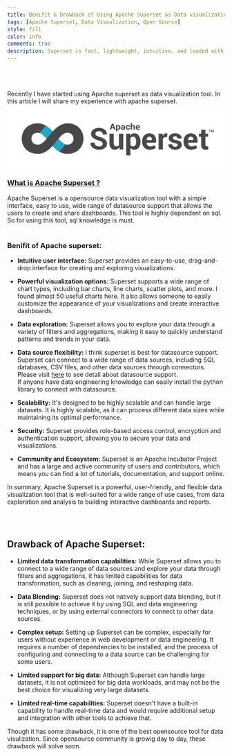 ```yaml
---
title: Benifit & Drawback of Using Apache Superset as Data visualization tools
tags: [Apache Superset, Data Visualization, Open Source]
style: fill
color: info
comments: true
description: Superset is fast, lightweight, intuitive, and loaded with options that make it easy for users of all skill sets to explore and visualize their data, from simple line charts to highly detailed geospatial charts.
---
```


<br>
<br>
<br>
Recently I have started using Apache superset as data visualization tool. In this article I will share my experience with apache superset.  

![image](https://raw.githubusercontent.com/apache/superset/master/superset-frontend/src/assets/branding/superset-logo-horiz-apache.png)

### [What is Apache Superset ? ](https://superset.apache.org/)


Apache Superset is a opensource data visualization tool with a simple interface, easy to use, wide range of datasource support that allows the users to create and share dashboards. This tool is highly dependent on sql. So for using this tool, sql knowledge is must. 
<br>
<br>
### Benifit of Apache superset: 

- **Intuitive user interface:** Superset provides an easy-to-use, drag-and-drop interface for creating and exploring visualizations. 

- **Powerful visualization options:** Superset supports a wide range of chart types, including bar charts, line charts, scatter plots, and more. I found almost 50 useful charts here.  It also allows someone to easily customize the appearance of your visualizations and create interactive dashboards.

- **Data exploration:** Superset allows you to explore your data through a variety of filters and aggregations, making it easy to quickly understand patterns and trends in your data.

- **Data source flexibility:** I think superset is best for datasource support. Superset can connect to a wide range of data sources, including SQL databases, CSV files, and other data sources through connectors. Please visit [here](https://superset.apache.org/docs/databases/installing-database-drivers/) to see detail about datasource support.<br>
If anyone have data engineering knowledge can easily install the python library to connect with datasource.

- **Scalability:** It's designed to be highly scalable and can handle large datasets. It is highly scalable, as it can process different data sizes while maintaining its optimal performance. 


- **Security:** Superset provides role-based access control, encryption and authentication support, allowing you to secure your data and visualizations.

- **Community and Ecosystem:** Superset is an Apache Incubator Project and has a large and active community of users and contributors, which means you can find a lot of tutorials, documentation, and support online.

In summary, Apache Superset is a powerful, user-friendly, and flexible data visualization tool that is well-suited for a wide range of use cases, from data exploration and analysis to building interactive dashboards and reports.

<br>
<br>


## Drawback of Apache Superset: 

- **Limited data transformation capabilities:** While Superset allows you to connect to a wide range of data sources and explore your data through filters and aggregations, it has limited capabilities for data transformation, such as cleaning, joining, and reshaping data.

- **Data Blending:** Superset does not natively support data blending, but it is still possible to achieve it by using SQL and data engineering techniques, or by using external connectors to connect to other data sources.

- **Complex setup:** Setting up Superset can be complex, especially for users without experience in web development or data engineering. It requires a number of dependencies to be installed, and the process of configuring and connecting to a data source can be challenging for some users.

- **Limited support for big data:** Although Superset can handle large datasets, it is not optimized for big data workloads, and may not be the best choice for visualizing very large datasets.

- **Limited real-time capabilities:** Superset doesn't have a built-in capability to handle real-time data and would require additional setup and integration with other tools to achieve that.





Though it has some drawback, it is one of the best opensource tool for data visulization. Since opensource community is growig day to day, these drawback will solve soon.  



